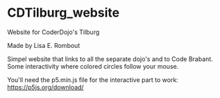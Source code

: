 # CDTilburg_website
Website for CoderDojo's Tilburg

Made by Lisa E. Rombout

Simpel website that links to all the separate dojo's and to Code Brabant. Some interactivity where colored circles follow your mouse.

You'll need the p5.min.js file for the interactive part to work:
https://p5js.org/download/
